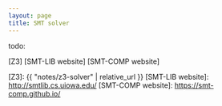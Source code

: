 ```yaml
---
layout: page
title: SMT solver
---
```


todo:

[Z3]
[SMT-LIB website]
[SMT-COMP website]

[Z3]: {{ "notes/z3-solver" | relative_url }}
[SMT-LIB website]: http://smtlib.cs.uiowa.edu/
[SMT-COMP website]: https://smt-comp.github.io/

